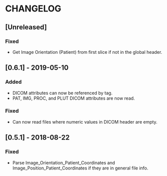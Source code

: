 # CHANGELOG

## [Unreleased]

### Fixed

- Get Image Orientation (Patient) from first slice if not in the global header.

## [0.6.1] - 2019-05-10

### Added

- DICOM attributes can now be referenced by tag.
- PAT, IMG, PROC, and PLUT DICOM attributes are now read.

### Fixed
- Can now read files where numeric values in DICOM header are empty.

## [0.5.1] - 2018-08-22

### Fixed
- Parse Image_Orientation_Patient_Coordinates and
  Image_Position_Patient_Coordinates if they are in general file info.
